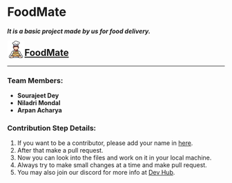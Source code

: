 # FoodMate

**_It is a basic project made by us for food delivery._**

<img align="left" alt="FoodMate | Chef" width="40px" src="./img/chef_icon.png" />

## [FoodMate](https://foodmate.vercel.app/)

<hr/>

### Team Members:

-   **Sourajeet Dey**
-   **Niladri Mondal**
-   **Arpan Acharya**

### Contribution Step Details:

1. If you want to be a contributor, please add your name in [here](./name.txt).
2. After that make a pull request.
3. Now you can look into the files and work on it in your local machine.
4. Always try to make small changes at a time and make pull request.
5. You may also join our discord for more info at [Dev Hub](https://discord.gg/9b5wWhZrC2).
